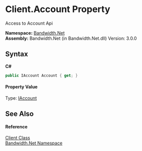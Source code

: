 ﻿# Client.Account Property 
 

Access to Account Api

**Namespace:**&nbsp;<a href ="N_Bandwidth_Net.md">Bandwidth.Net</a><br />**Assembly:**&nbsp;Bandwidth.Net (in Bandwidth.Net.dll) Version: 3.0.0

## Syntax

**C#**<br />
``` C#
public IAccount Account { get; }
```


#### Property Value
Type: <a href ="T_Bandwidth_Net_Api_IAccount.md">IAccount</a>

## See Also


#### Reference
<a href ="T_Bandwidth_Net_Client.md">Client Class</a><br /><a href ="N_Bandwidth_Net.md">Bandwidth.Net Namespace</a><br />